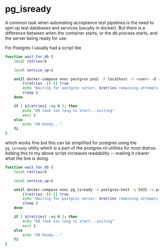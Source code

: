 # pg_isready
A common task when automating acceptance test pipelines is the need to spin up
test databases and services (usually in docker). But there is a difference between
when the container starts, or the db process starts, and the server being ready for use.

For Postgres I usually had a script like
```bash
function wait_for_db {
    local retries=5

    local service_up=1

    until docker-compose exec postgres psql -h localhost -U <user> -d <db> -c "select 1" > /dev/null 2>&1 || [ $retries -eq 0 ]; do
        ((retries--)) || true
        echo "Waiting for postgres server, $retries remaining attempts..."
        sleep 1
    done

    if [ ${retries} -eq 0 ]; then
        echo "DB took too long to start...exiting"
        exit 1
    else
        echo "DB Ready..."
    fi
}
```

which works fine but this can be simplified for postgres using the `pg_isready` utility which
is a part of the postgres cli utilities for most distros. Adding this to my above script increases readability --
making it clearer what the line is doing.  

```bash
function wait_for_db {
    local retries=5

    local service_up=1

    until docker-compose exec pg_isready -h postgres-host -p 5432 -U postgres || [ $retries -eq 0 ]; do
        ((retries--)) || true
        echo "Waiting for postgres server, $retries remaining attempts..."
        sleep 1
    done

    if [ ${retries} -eq 0 ]; then
        echo "DB took too long to start...exiting"
        exit 1
    else
        echo "DB Ready..."
    fi
}
```
